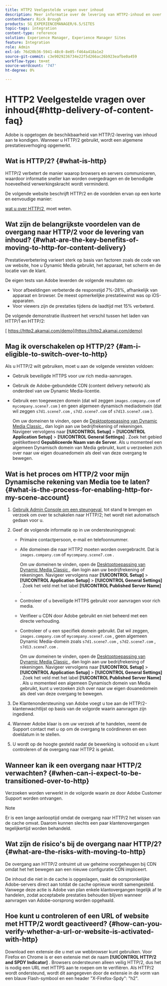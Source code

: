 ```yaml
---
title: HTTP2 Veelgestelde vragen over inhoud
description: Meer informatie over de levering van HTTP2-inhoud en over de manier waarop dit de algemene prestaties van uw webinhoud kan verbeteren.
contentOwner: Rick Brough
products: SG_EXPERIENCEMANAGER/6.5/SITES
topic-tags: integration
content-type: reference
solution: Experience Manager, Experience Manager Sites
feature: Integration
role: Admin
exl-id: 76d20b36-5941-48c0-8e05-f464a418a1e2
source-git-commit: c3e9029236734e22f5d266ac26b923eafbe0a459
workflow-type: tm+mt
source-wordcount: '747'
ht-degree: 0%

---
```


# HTTP2 Veelgestelde vragen over inhoud{#http-delivery-of-content-faq}

Adobe is opgetogen de beschikbaarheid van HTTP/2-levering van inhoud aan te kondigen. Wanneer u HTTP/2 gebruikt, wordt een algemene prestatiesverhoging opgemerkt.

## Wat is HTTP/2? {#what-is-http}

HTTP/2 verbetert de manier waarop browsers en servers communiceren, waardoor informatie sneller kan worden overgedragen en de benodigde hoeveelheid verwerkingskracht wordt verminderd.

De volgende website beschrijft HTTP/2 en de voordelen ervan op een korte en eenvoudige manier:

[&#x200B; wat u over HTTP/2 &#x200B;](https://www.engadget.com/2015-02-24-what-you-need-to-know-about-http-2.html) moet weten.

## Wat zijn de belangrijkste voordelen van de overgang naar HTTP/2 voor de levering van inhoud? {#what-are-the-key-benefits-of-moving-to-http-for-content-delivery}

Prestatieverbetering varieert sterk op basis van factoren zoals de code van uw website, hoe u Dynamic Media gebruikt, het apparaat, het scherm en de locatie van de klant.

De eigen tests van Adobe leverden de volgende resultaten op:

* Voor afbeeldingen verbeterde de responstijd 7%-28%, afhankelijk van apparaat en browser. De meest opmerkelijke prestatiewinst was op iOS-apparaten.
* Voor viewers zijn de prestaties tijdens de laadtijd met 15% verbeterd.

De volgende demonstratie illustreert het verschil tussen het laden van HTTP/1 en HTTP/2:

[&#x200B; https://http2.akamai.com/demo](https://http2.akamai.com/demo)

## Mag ik overschakelen op HTTP/2? {#am-i-eligible-to-switch-over-to-http}

Als u HTTP/2 wilt gebruiken, moet u aan de volgende vereisten voldoen:

* Gebruik beveiligde HTTPS voor uw rich media-aanvragen.
* Gebruik de Adobe-gebundelde CDN (content delivery network) als onderdeel van uw Dynamic Media-licentie.
* Gebruik een toegewezen domein (dat wil zeggen `images.company.com` of `mycompany.scene7.com` ) en geen algemeen dynamisch mediadomein (dat wil zeggen `s7d1.scene7.com` , `s7d2.scene7.com` of `s7d13.scene7.com` ).

  Om uw domeinen te vinden, open de [&#x200B; Desktoptoepassing van Dynamic Media Classic &#x200B;](https://experienceleague.adobe.com/docs/dynamic-media-classic/using/getting-started/signing-out.html?lang=nl-NL#getting-started), dan login aan uw bedrijfrekening of rekeningen. Navigeer vervolgens naar **[!UICONTROL Setup]** > **[!UICONTROL Application Setup]** > **[!UICONTROL General Settings]** . Zoek het gebied geëtiketteerd **Gepubliceerde Naam van de Server**. Als u momenteel een algemeen Dynamisch domein van Media gebruikt, kunt u verzoeken zich over naar uw eigen douanedomein als deel van deze overgang te bewegen.

## Wat is het proces om HTTP/2 voor mijn Dynamische rekening van Media toe te laten? {#what-is-the-process-for-enabling-http-for-my-scene-account}

1. [&#x200B; Gebruik Admin Console om een steungeval &#x200B;](https://helpx.adobe.com/nl/enterprise/using/support-for-experience-cloud.html) tot stand te brengen en verzoek om over te schakelen naar HTTP/2; het wordt niet automatisch gedaan voor u.
1. Geef de volgende informatie op in uw ondersteuningsgeval:

   * Primaire contactpersoon, e-mail en telefoonnummer.
   * Alle domeinen die naar HTTP2 moeten worden overgebracht. Dat is `images.company.com` of `mycompany.scene7.com` .

     Om uw domeinen te vinden, open de [&#x200B; Desktoptoepassing van Dynamic Media Classic &#x200B;](https://experienceleague.adobe.com/docs/dynamic-media-classic/using/getting-started/signing-out.html?lang=nl-NL#getting-started), dan login aan uw bedrijfrekening of rekeningen. Navigeer vervolgens naar **[!UICONTROL Setup]** > **[!UICONTROL Application Setup]** > **[!UICONTROL General Settings]** . Zoek het veld met het label **[!UICONTROL Published Server Name]** .

   * Controleer of u beveiligde HTTPS gebruikt voor aanvragen voor rich media.
   * Verifieer u CDN door Adobe gebruikt en niet beheerd met een directe verhouding.
   * Controleer of u een specifiek domein gebruikt. Dat wil zeggen, `images.company.com` of `mycompany.scene7.com` , geen algemeen Dynamic Media-domein zoals `s7d1.scene7.com` , `s7d2.scene7.com` , `s7d13.scene7.com` .

     Om uw domeinen te vinden, open de [&#x200B; Desktoptoepassing van Dynamic Media Classic &#x200B;](https://experienceleague.adobe.com/docs/dynamic-media-classic/using/getting-started/signing-out.html?lang=nl-NL#getting-started), dan login aan uw bedrijfrekening of rekeningen. Navigeer vervolgens naar **[!UICONTROL Setup]** > **[!UICONTROL Application Setup]** > **[!UICONTROL General Settings]** . Zoek het veld met het label **[!UICONTROL Published Server Name]** . Als u momenteel een algemeen Dynamisch domein van Media gebruikt, kunt u verzoeken zich over naar uw eigen douanedomein als deel van deze overgang te bewegen.

1. De Klantenondersteuning van Adobe voegt u toe aan de HTTP/2-klantenwachtlijst op basis van de volgorde waarin aanvragen zijn ingediend.
1. Wanneer Adobe klaar is om uw verzoek af te handelen, neemt de Support contact met u op om de overgang te coördineren en een doeldatum in te stellen.
1. U wordt op de hoogte gesteld nadat de bewerking is voltooid en u kunt controleren of de overgang naar HTTP2 is gelukt.

## Wanneer kan ik een overgang naar HTTP/2 verwachten? {#when-can-i-expect-to-be-transitioned-over-to-http}

Verzoeken worden verwerkt in de volgorde waarin ze door Adobe Customer Support worden ontvangen.

>[!NOTE]
>
>Er is een lange aanlooptijd omdat de overgang naar HTTP/2 het wissen van de cache omvat. Daarom kunnen slechts een paar klantenovergangen tegelijkertijd worden behandeld.

## Wat zijn de risico&#39;s bij de overgang naar HTTP/2? {#what-are-the-risks-with-moving-to-http}

De overgang aan HTTP/2 ontruimt uit uw geheime voorgeheugen bij CDN omdat het het bewegen aan een nieuwe configuratie CDN impliceert.

De inhoud die niet in de cache is opgeslagen, raakt de oorspronkelijke Adobe-servers direct aan totdat de cache opnieuw wordt samengesteld. Vanwege deze actie is Adobe van plan enkele klantovergangen tegelijk af te handelen, zodat acceptabele prestaties behouden blijven wanneer aanvragen van Adobe-oorsprong worden opgehaald.

## Hoe kunt u controleren of een URL of website met HTTP/2 wordt geactiveerd? {#how-can-you-verify-whether-a-url-or-website-is-activated-with-http}

Download een extensie die u met uw webbrowser kunt gebruiken. Voor Firefox en Chrome is er een extensie met de naam **[!UICONTROL HTTP/2 and SPDY Indicator]** . Browsers ondersteunen alleen veilig HTTP/2, dus het is nodig een URL met HTTPS aan te roepen om te verifiëren. Als HTTP/2 wordt ondersteund, wordt dit aangegeven door de extensie in de vorm van een blauw Flash-symbool en een header &quot;X-Firefox-Spdy&quot;: &quot;h2&quot;.
